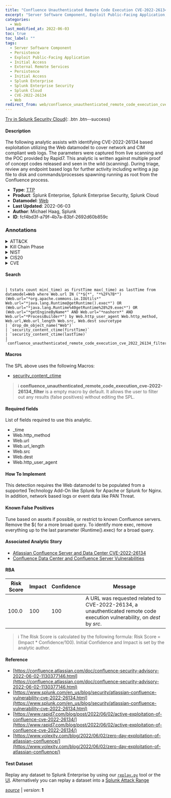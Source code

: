 ```yaml
---
title: "Confluence Unauthenticated Remote Code Execution CVE-2022-26134"
excerpt: "Server Software Component, Exploit Public-Facing Application, External Remote Services"
categories:
  - Web
last_modified_at: 2022-06-03
toc: true
toc_label: ""
tags:
  - Server Software Component
  - Persistence
  - Exploit Public-Facing Application
  - Initial Access
  - External Remote Services
  - Persistence
  - Initial Access
  - Splunk Enterprise
  - Splunk Enterprise Security
  - Splunk Cloud
  - CVE-2022-26134
  - Web
redirect_from: web/confluence_unauthenticated_remote_code_execution_cve-2022-26134/
---
```




[Try in Splunk Security Cloud](https://www.splunk.com/en_us/cyber-security.html){: .btn .btn--success}

#### Description

The following analytic assists with identifying CVE-2022-26134 based exploitation utilizing the Web datamodel to cover network and CIM compliant web logs. The parameters were captured from live scanning and the POC provided by Rapid7. This analytic is written against multiple proof of concept codes released and seen in the wild (scanning). During triage, review any endpoint based logs for further activity including writing a jsp file to disk and commands/processes spawning running as root from the Confluence process.

- **Type**: [TTP](https://github.com/splunk/security_content/wiki/Detection-Analytic-Types)
- **Product**: Splunk Enterprise, Splunk Enterprise Security, Splunk Cloud
- **Datamodel**: [Web](https://docs.splunk.com/Documentation/CIM/latest/User/Web)
- **Last Updated**: 2022-06-03
- **Author**: Michael Haag, Splunk
- **ID**: fcf4bd3f-a79f-4b7a-83bf-2692d60b859c

### Annotations
<details>
  <summary>ATT&CK</summary>

<div markdown="1">

#### [ATT&CK](https://attack.mitre.org/)

| ID          | Technique   | Tactic         |
| ----------- | ----------- |--------------- |
| [T1505](https://attack.mitre.org/techniques/T1505/) | Server Software Component | Persistence |

| [T1190](https://attack.mitre.org/techniques/T1190/) | Exploit Public-Facing Application | Initial Access |

| [T1133](https://attack.mitre.org/techniques/T1133/) | External Remote Services | Persistence, Initial Access |

</div>
</details>


<details>
  <summary>Kill Chain Phase</summary>

<div markdown="1">

* Installation
* Delivery


</div>
</details>


<details>
  <summary>NIST</summary>

<div markdown="1">

* DE.CM



</div>
</details>

<details>
  <summary>CIS20</summary>

<div markdown="1">

* CIS 13



</div>
</details>

<details>
  <summary>CVE</summary>

<div markdown="1">

| ID          | Summary | [CVSS](https://nvd.nist.gov/vuln-metrics/cvss) |
| ----------- | ----------- | -------------- |
| [CVE-2022-26134](https://nvd.nist.gov/vuln/detail/CVE-2022-26134) | In affected versions of Confluence Server and Data Center, an OGNL injection vulnerability exists that would allow an unauthenticated attacker to execute arbitrary code on a Confluence Server or Data Center instance. The affected versions are from 1.3.0 before 7.4.17, from 7.13.0 before 7.13.7, from 7.14.0 before 7.14.3, from 7.15.0 before 7.15.2, from 7.16.0 before 7.16.4, from 7.17.0 before 7.17.4, and from 7.18.0 before 7.18.1. | 7.5 |



</div>
</details>


#### Search

```

| tstats count min(_time) as firstTime max(_time) as lastTime from datamodel=Web where Web.url IN ("*${*", "*%2F%7B*") (Web.url="*org.apache.commons.io.IOUtils*" Web.url="*java.lang.Runtime@getRuntime().exec*") OR (Web.url="*java.lang.Runtime%40getRuntime%28%29.exec*") OR (Web.url="*getEngineByName*" AND Web.url="*nashorn*" AND Web.url="*ProcessBuilder*") by Web.http_user_agent Web.http_method, Web.url,Web.url_length Web.src, Web.dest sourcetype 
| `drop_dm_object_name("Web")` 
| `security_content_ctime(firstTime)` 
| `security_content_ctime(lastTime)` 
| `confluence_unauthenticated_remote_code_execution_cve_2022_26134_filter`
```

#### Macros
The SPL above uses the following Macros:
* [security_content_ctime](https://github.com/splunk/security_content/blob/develop/macros/security_content_ctime.yml)

> :information_source:
> **confluence_unauthenticated_remote_code_execution_cve-2022-26134_filter** is a empty macro by default. It allows the user to filter out any results (false positives) without editing the SPL.



#### Required fields
List of fields required to use this analytic.
* _time
* Web.http_method
* Web.url
* Web.url_length
* Web.src
* Web.dest
* Web.http_user_agent



#### How To Implement
This detection requires the Web datamodel to be populated from a supported Technology Add-On like Splunk for Apache or Splunk for Nginx. In addition, network based logs or event data like PAN Threat.
#### Known False Positives
Tune based on assets if possible, or restrict to known Confluence servers. Remove the ${ for a more broad query. To identify more exec, remove everything up to the last parameter (Runtime().exec) for a broad query.

#### Associated Analytic Story
* [Atlassian Confluence Server and Data Center CVE-2022-26134](/stories/atlassian_confluence_server_and_data_center_cve-2022-26134)
* [Confluence Data Center and Confluence Server Vulnerabilities](/stories/confluence_data_center_and_confluence_server_vulnerabilities)




#### RBA

| Risk Score  | Impact      | Confidence   | Message      |
| ----------- | ----------- |--------------|--------------|
| 100.0 | 100 | 100 | A URL was requested related to CVE-2022-26134, a unauthenticated remote code execution vulnerability,  on $dest$ by $src$. |


> :information_source:
> The Risk Score is calculated by the following formula: Risk Score = (Impact * Confidence/100). Initial Confidence and Impact is set by the analytic author.


#### Reference

* [https://confluence.atlassian.com/doc/confluence-security-advisory-2022-06-02-1130377146.html](https://confluence.atlassian.com/doc/confluence-security-advisory-2022-06-02-1130377146.html)
* [https://www.splunk.com/en_us/blog/security/atlassian-confluence-vulnerability-cve-2022-26134.html](https://www.splunk.com/en_us/blog/security/atlassian-confluence-vulnerability-cve-2022-26134.html)
* [https://www.rapid7.com/blog/post/2022/06/02/active-exploitation-of-confluence-cve-2022-26134/](https://www.rapid7.com/blog/post/2022/06/02/active-exploitation-of-confluence-cve-2022-26134/)
* [https://www.volexity.com/blog/2022/06/02/zero-day-exploitation-of-atlassian-confluence/](https://www.volexity.com/blog/2022/06/02/zero-day-exploitation-of-atlassian-confluence/)



#### Test Dataset
Replay any dataset to Splunk Enterprise by using our [`replay.py`](https://github.com/splunk/attack_data#using-replaypy) tool or the [UI](https://github.com/splunk/attack_data#using-ui).
Alternatively you can replay a dataset into a [Splunk Attack Range](https://github.com/splunk/attack_range#replay-dumps-into-attack-range-splunk-server)




[*source*](https://github.com/splunk/security_content/tree/develop/detections/web/confluence_unauthenticated_remote_code_execution_cve-2022-26134.yml) \| *version*: **1**